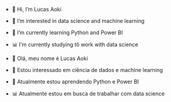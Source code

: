 - 👋 Hi, I’m Lucas Aoki
- 👀 I’m interested in data science and machine learning
- 🌱 I’m currently learning Python and Power BI
- 📊 I'm currently studying tô work with data science 

- 👋 Olá, meu nome é Lucas Aoki
- 👀 Estou interessado em ciência de dados e machine learning
- 🌱 Atualmente estou aprendendo Python e Power BI
- 📊 Atualmente estou em busca de trabalhar com data science 

<!---
lucas-aoki02/lucas-aoki02 is a ✨ special ✨ repository because its `README.md` (this file) appears on your GitHub profile.
You can click the Preview link to take a look at your changes.
--->

